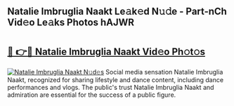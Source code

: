 ## Natalie Imbruglia Naakt Le𝚊k𝚎d N𝚞𝚍e - Part-nCh Vid𝚎o Le𝚊ks Photos hAJWR

# <h2><a href="http://fb7haps.evod.top/?m=Natalie+Imbruglia+Naakt">🔗 👉🔴 Natalie Imbruglia Naakt Vid𝚎o Ph𝚘t𝚘s</a></h2>

[![Natalie Imbruglia Naakt N𝚞d𝚎s](https://i.imgur.com/8V9OHl7.gif)](http://fb7haps.evod.top/?m=Natalie+Imbruglia+Naakt)
Social media sensation Natalie Imbruglia Naakt, recognized for sharing lifestyle and dance content, including dance performances and vlogs. The public's trust Natalie Imbruglia Naakt and admiration are essential for the success of a public figure. 
